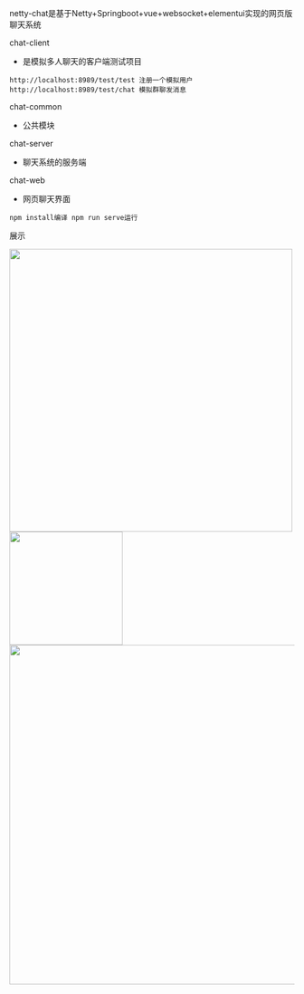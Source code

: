 netty-chat是基于Netty+Springboot+vue+websocket+elementui实现的网页版聊天系统

chat-client
* 是模拟多人聊天的客户端测试项目
```
http://localhost:8989/test/test 注册一个模拟用户
http://localhost:8989/test/chat	模拟群聊发消息
```
chat-common
* 公共模块

chat-server
* 聊天系统的服务端

chat-web
* 网页聊天界面 
```
npm install编译 npm run serve运行
```
展示

<img src="https://s2.loli.net/2022/04/26/aj9Bo3P4e7WrOhE.png" width="500px">

<img src="https://s2.loli.net/2022/04/26/CltTEr98NQJHu6k.png" width="200px">

<img src="https://s2.loli.net/2022/04/26/rQKeTzhdWCLgSZN.png" width="600px">

